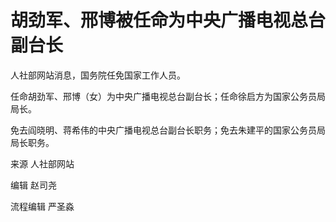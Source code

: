 # 胡劲军、邢博被任命为中央广播电视总台副台长

人社部网站消息，国务院任免国家工作人员。

任命胡劲军、邢博（女）为中央广播电视总台副台长；任命徐启方为国家公务员局局长。

免去阎晓明、蒋希伟的中央广播电视总台副台长职务；免去朱建平的国家公务员局局长职务。

来源 人社部网站

编辑 赵司尧

流程编辑 严圣淼

